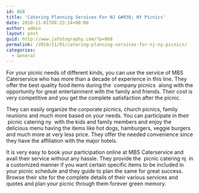 ```yaml
---
id: 868
title: 'Catering Planning Services For NJ &#038; NY Picnics'
date: 2010-11-01T08:23:14+00:00
author: admin
layout: post
guid: http://www.jafotography.com/?p=868
permalink: /2010/11/01/catering-planning-services-for-nj-ny-picnics/
categories:
  - General
---
```

For your picnic needs of different kinds, you can use the service of MBS Caterservice who has more than a decade of experience in this line. They offer the best quality food items during the &nbsp;company picnics&nbsp; along with the opportunity for great entertainment with the family and friends. Their cost is very competitive and you get the complete satisfaction after the picnic.

They can easily organize the corporate picnics, church picnics, family reunions and much more based on your needs. You can participate in their &nbsp;picnic catering ny&nbsp; with the kids and family members and enjoy the delicious menu having the items like hot dogs, hamburgers, veggie burgers and much more at very less price. They offer the needed convenience since they have the affiliation with the major hotels.

It is very easy to book your participation online at MBS Caterservice and avail their service without any hassle. They provide the &nbsp;picnic catering nj&nbsp; in a customized manner if you want certain specific items to be included in your picnic schedule and they guide to plan the same for great success. Browse their site for the complete details of their various services and quotes and plan your picnic through them forever green memory.